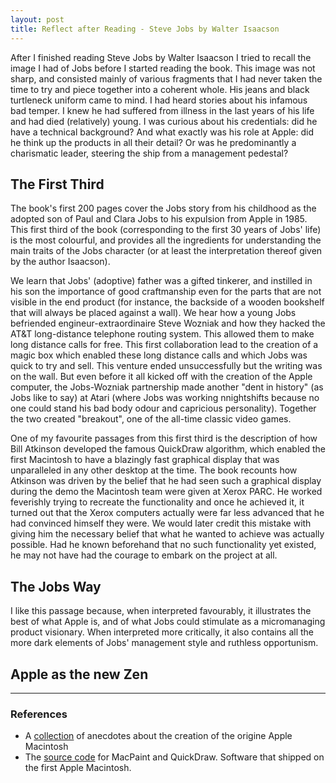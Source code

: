 ```yaml
---
layout: post
title: Reflect after Reading - Steve Jobs by Walter Isaacson
---
```

After I finished reading Steve Jobs by Walter Isaacson I tried to recall the image I had of Jobs before I started reading the book.  This image was not sharp, and consisted mainly of various fragments that I had never taken the time to try and piece together into a coherent whole.  His jeans and black turtleneck uniform came to mind.  I had heard stories about his infamous bad temper.  I knew he had suffered from illness in the last years of his life and had died (relatively) young.  I was curious about his credentials: did he have a technical background? And what exactly was his role at Apple: did he think up the products in all their detail? Or was he predominantly a charismatic leader, steering the ship from a management pedestal?  

## The First Third

The book's first 200 pages cover the Jobs story from his childhood as the adopted son of Paul and Clara Jobs to his expulsion from Apple in 1985.  This first third of the book (corresponding to the first 30 years of Jobs' life) is the most colourful, and provides all the ingredients for understanding the main traits of the Jobs character (or at least the interpretation thereof given by the author Isaacson).  

We learn that Jobs' (adoptive) father was a gifted tinkerer, and instilled in his son the importance of good craftmanship even for the parts that are not visible in the end product (for instance, the backside of a wooden bookshelf that will always be placed against a wall).  We hear how a young Jobs befriended engineur-extraordinaire Steve Wozniak and how they hacked the AT&T long-distance telephone routing system.  This allowed them to make long distance calls for free.  This first collaboration lead to the creation of a magic box which enabled these long distance calls and which Jobs was quick to try and sell.  This venture ended unsuccessfully but the writing was on the wall.  But even before it all kicked off with the creation of the Apple computer, the Jobs-Wozniak partnership made another "dent in history" (as Jobs like to say) at Atari (where Jobs was working nnightshifts because no one could stand his bad body odour and capricious personality).  Together the two created "breakout", one of the all-time classic video games.  

One of my favourite passages from this first third is the description of how Bill Atkinson developed the famous QuickDraw algorithm, which enabled the first Macintosh to have a blazingly fast graphical display that was unparalleled in any other desktop at the time.  The book recounts how Atkinson was driven by the belief that he had seen such a graphical display during the demo the Macintosh team were given at Xerox PARC.  He worked feverishly trying to recreate the functionality and once he achieved it, it turned out that the Xerox computers actually were far less advanced that he had convinced himself they were.  We would later credit this mistake with giving him the necessary belief that what he wanted to achieve was actually possible.  Had he known beforehand that no such functionality yet existed, he may not have had the courage to embark on the project at all.  

## The Jobs Way

I like this passage because, when interpreted favourably, it illustrates the best of what Apple is, and of what Jobs could stimulate as a micromanaging product visionary.  When interpreted more critically, it also contains all the more dark elements of Jobs' management style and ruthless opportunism.    

## Apple as the new Zen

* * *

### References
* A [collection](http://www.folklore.org/index.py) of anecdotes about the creation of the origine Apple Macintosh
* The [source code](http://www.computerhistory.org/atchm/macpaint-and-quickdraw-source-code/) for MacPaint and QuickDraw.  Software that shipped on the first Apple Macintosh.
